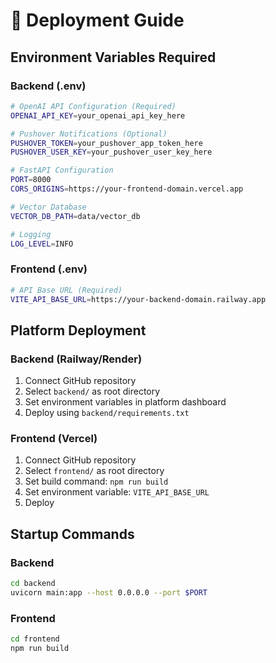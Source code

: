 # 🚀 Deployment Guide

## Environment Variables Required

### Backend (.env)

```bash
# OpenAI API Configuration (Required)
OPENAI_API_KEY=your_openai_api_key_here

# Pushover Notifications (Optional)
PUSHOVER_TOKEN=your_pushover_app_token_here
PUSHOVER_USER_KEY=your_pushover_user_key_here

# FastAPI Configuration
PORT=8000
CORS_ORIGINS=https://your-frontend-domain.vercel.app

# Vector Database
VECTOR_DB_PATH=data/vector_db

# Logging
LOG_LEVEL=INFO
```

### Frontend (.env)

```bash
# API Base URL (Required)
VITE_API_BASE_URL=https://your-backend-domain.railway.app
```

## Platform Deployment

### Backend (Railway/Render)

1. Connect GitHub repository
2. Select `backend/` as root directory
3. Set environment variables in platform dashboard
4. Deploy using `backend/requirements.txt`

### Frontend (Vercel)

1. Connect GitHub repository
2. Select `frontend/` as root directory
3. Set build command: `npm run build`
4. Set environment variable: `VITE_API_BASE_URL`
5. Deploy

## Startup Commands

### Backend

```bash
cd backend
uvicorn main:app --host 0.0.0.0 --port $PORT
```

### Frontend

```bash
cd frontend
npm run build
```
